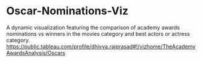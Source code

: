 # Oscar-Nominations-Viz
A dynamic visualization featuring the comparison of academy awards nominations vs winners in the movies category and best actors or actress category.
https://public.tableau.com/profile/dhivya.rajprasad#!/vizhome/TheAcademyAwardsAnalysis/Oscars